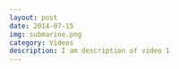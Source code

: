 ```yaml
---
layout: post
date: 2014-07-15
img: submarine.png
category: Videos
description: I am description of video 1
---
```

